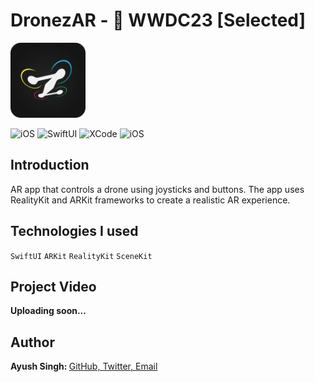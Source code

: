 # DronezAR -  WWDC23 [Selected]
<img src="https://github.com/Ayush21082/DronezAR/blob/main/assets/icon-1024.png" width="120">
<b></b>
<p>
<img alt="iOS" src="https://img.shields.io/badge/platform-iOS-violet">
<img alt="SwiftUI" src="https://img.shields.io/badge/Swift-5.8-orange">
<img alt="XCode" src="https://img.shields.io/badge/XCode-14.3-blue">
<img alt="iOS" src="https://img.shields.io/badge/iOS-16-green">
</p>

## Introduction ##
AR app that controls a drone using joysticks and buttons. The app uses RealityKit and ARKit frameworks to create a realistic AR experience.

## Technologies I used ##
`SwiftUI` `ARKit` `RealityKit` `SceneKit` 

## Project Video ##
<b>Uploading soon...</b>
## Author ##
<b>Ayush Singh: </b> 
  [GitHub, ](https://github.com/ayush21082) 
  [Twitter, ](https://twitter.com/ayush21082) 
  [Email](mailto:hello@heyayush.in)
